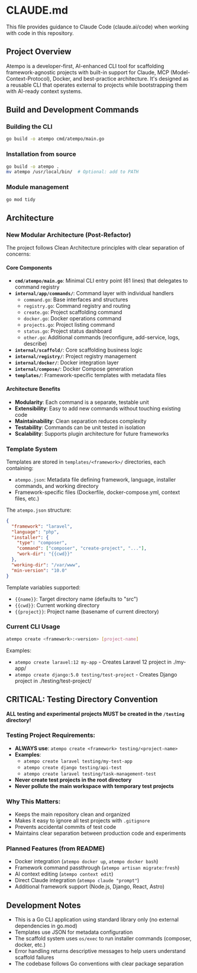 # CLAUDE.md

This file provides guidance to Claude Code (claude.ai/code) when working with code in this repository.

## Project Overview

Atempo is a developer-first, AI-enhanced CLI tool for scaffolding framework-agnostic projects with built-in support for Claude, MCP (Model-Context-Protocol), Docker, and best-practice architecture. It's designed as a reusable CLI that operates external to projects while bootstrapping them with AI-ready context systems.

## Build and Development Commands

### Building the CLI
```bash
go build -o atempo cmd/atempo/main.go
```

### Installation from source
```bash
go build -o atempo .
mv atempo /usr/local/bin/  # Optional: add to PATH
```

### Module management
```bash
go mod tidy
```

## Architecture

### New Modular Architecture (Post-Refactor)

The project follows Clean Architecture principles with clear separation of concerns:

#### Core Components

- **`cmd/atempo/main.go`**: Minimal CLI entry point (61 lines) that delegates to command registry
- **`internal/app/commands/`**: Command layer with individual handlers
  - `command.go`: Base interfaces and structures
  - `registry.go`: Command registry and routing
  - `create.go`: Project scaffolding command
  - `docker.go`: Docker operations command
  - `projects.go`: Project listing command
  - `status.go`: Project status dashboard
  - `other.go`: Additional commands (reconfigure, add-service, logs, describe)
- **`internal/scaffold/`**: Core scaffolding business logic
- **`internal/registry/`**: Project registry management
- **`internal/docker/`**: Docker integration layer
- **`internal/compose/`**: Docker Compose generation
- **`templates/`**: Framework-specific templates with metadata files

#### Architecture Benefits

- **Modularity**: Each command is a separate, testable unit
- **Extensibility**: Easy to add new commands without touching existing code
- **Maintainability**: Clean separation reduces complexity
- **Testability**: Commands can be unit tested in isolation
- **Scalability**: Supports plugin architecture for future frameworks

### Template System

Templates are stored in `templates/<framework>/` directories, each containing:
- `atempo.json`: Metadata file defining framework, language, installer commands, and working directory
- Framework-specific files (Dockerfile, docker-compose.yml, context files, etc.)

The `atempo.json` structure:
```json
{
  "framework": "laravel",
  "language": "php", 
  "installer": {
    "type": "composer",
    "command": ["composer", "create-project", "..."],
    "work-dir": "{{cwd}}"
  },
  "working-dir": "/var/www",
  "min-version": "10.0"
}
```

Template variables supported:
- `{{name}}`: Target directory name (defaults to "src")
- `{{cwd}}`: Current working directory 
- `{{project}}`: Project name (basename of current directory)

### Current CLI Usage
```bash
atempo create <framework>:<version> [project-name]
```

Examples:
- `atempo create laravel:12 my-app` - Creates Laravel 12 project in ./my-app/
- `atempo create django:5.0 testing/test-project` - Creates Django project in ./testing/test-project/

## **CRITICAL: Testing Directory Convention**

**ALL testing and experimental projects MUST be created in the `/testing` directory!**

### Testing Project Requirements:
- **ALWAYS use**: `atempo create <framework> testing/<project-name>`
- **Examples**:
  - `atempo create laravel testing/my-test-app`
  - `atempo create django testing/api-test`
  - `atempo create laravel testing/task-management-test`
- **Never create test projects in the root directory**
- **Never pollute the main workspace with temporary test projects**

### Why This Matters:
- Keeps the main repository clean and organized
- Makes it easy to ignore all test projects with `.gitignore`
- Prevents accidental commits of test code
- Maintains clear separation between production code and experiments

### Planned Features (from README)
- Docker integration (`atempo docker up`, `atempo docker bash`)
- Framework command passthrough (`atempo artisan migrate:fresh`)
- AI context editing (`atempo context edit`)
- Direct Claude integration (`atempo claude "prompt"`)
- Additional framework support (Node.js, Django, React, Astro)

## Development Notes

- This is a Go CLI application using standard library only (no external dependencies in go.mod)
- Templates use JSON for metadata configuration
- The scaffold system uses `os/exec` to run installer commands (composer, docker, etc.)
- Error handling returns descriptive messages to help users understand scaffold failures
- The codebase follows Go conventions with clear package separation